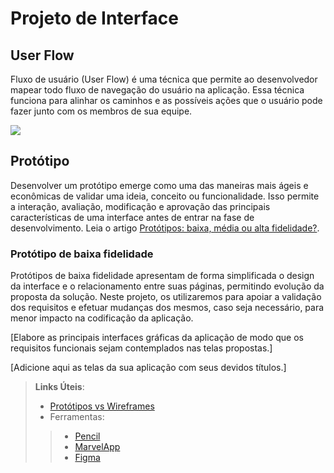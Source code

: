 
# Projeto de Interface

## User Flow

Fluxo de usuário (User Flow) é uma técnica que permite ao desenvolvedor mapear todo fluxo de navegação do usuário na aplicação. Essa técnica funciona para alinhar os caminhos e as possíveis ações que o usuário pode fazer junto com os membros de sua equipe.

<a href="Flow Chart"> <img src="img/FlowchartAj.png"></a>
## Protótipo

Desenvolver um protótipo emerge como uma das maneiras mais ágeis e econômicas de validar uma ideia, conceito ou funcionalidade. Isso permite a interação, avaliação, modificação e aprovação das principais características de uma interface antes de entrar na fase de desenvolvimento. Leia o artigo [Protótipos: baixa, média ou alta fidelidade?](https://medium.com/ladies-that-ux-br/prot%C3%B3tipos-baixa-m%C3%A9dia-ou-alta-fidelidade-71d897559135).

### Protótipo de baixa fidelidade

Protótipos de baixa fidelidade apresentam de forma simplificada o design da interface e o relacionamento entre suas páginas, permitindo evolução da proposta da solução. Neste projeto, os utilizaremos para apoiar a validação dos requisitos e efetuar mudanças dos mesmos, caso seja necessário, para menor impacto na codificação da aplicação.

[Elabore as principais interfaces gráficas da aplicação de modo que os requisitos funcionais sejam contemplados nas telas propostas.]

[Adicione aqui as telas da sua aplicação com seus devidos títulos.] 
 
> **Links Úteis**:
> - [Protótipos vs Wireframes](https://www.nngroup.com/videos/prototypes-vs-wireframes-ux-projects/)
>- Ferramentas:
>> - [Pencil](https://pencil.evolus.vn/)
>> - [MarvelApp](https://marvelapp.com/)
>> - [Figma](https://www.figma.com/)


